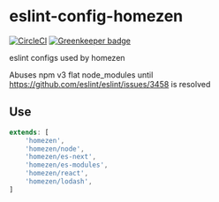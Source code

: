 # eslint-config-homezen

[![CircleCI](https://circleci.com/gh/homezen/eslint-config-homezen.svg?style=shield)](https://circleci.com/gh/homezen/eslint-config-homezen)
[![Greenkeeper badge](https://badges.greenkeeper.io/homezen/eslint-config-homezen.svg)](https://greenkeeper.io/)

eslint configs used by homezen

Abuses npm v3 flat node_modules until <https://github.com/eslint/eslint/issues/3458> is resolved

## Use

```js
extends: [
    'homezen',
    'homezen/node',
    'homezen/es-next',
    'homezen/es-modules',
    'homezen/react',
    'homezen/lodash',
]
```
